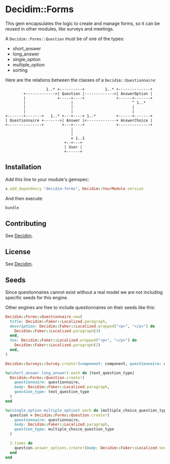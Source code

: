 # Decidim::Forms

This gem encapsulates the logic to create and manage forms, so it can be reused in other modules, like surveys and meetings.

A `Decidim::Forms::Question` must be of one of the types:

- short_answer
- long_answer
- single_option
- multiple_option
- sorting

Here are the relations between the classes of a `Decidim::Questionnaire`:

```
                  1..* +----------+         1..* +--------------+
        +------------->| Question |------------->| AnswerOption |
        |              +-----+----+              +------+-------+
        |                    |                          ^ 1..*
        |                    |                          |
        |                    |                          |
+-------+-------+   1..* +---+----+ 1..*         +------+-------+
| Questionnaire +------->| Answer |<-------------+ AnswerChoice |
+---------------+        +---+----+              +--------------+
                             |
                             |
                             v 1..1
                          +--+---+
                          | User |
                          +------+
```

## Installation

Add this line to your module's gemspec:

```ruby
s.add_dependency "decidim-forms", Decidim::YourModule.version
```

And then execute:

```bash
bundle
```

## Contributing

See [Decidim](https://github.com/decidim/decidim).

## License

See [Decidim](https://github.com/decidim/decidim).

## Seeds

Since questionnaires cannot exist without a real model we are not including specific seeds for this engine.

Other engines are free to include questionnaires on their seeds like this:

```ruby
Decidim::Forms::Questionnaire.new(
  title: Decidim::Faker::Localized.paragraph,
  description: Decidim::Faker::Localized.wrapped("<p>", "</p>") do
    Decidim::Faker::Localized.paragraph(3)
  end,
  tos: Decidim::Faker::Localized.wrapped("<p>", "</p>") do
    Decidim::Faker::Localized.paragraph(2)
  end,
)

Decidim::Surveys::Survey.create!(component: component, questionnaire: questionnaire)

%w(short_answer long_answer).each do |text_question_type|
  Decidim::Forms::Question.create!(
    questionnaire: questionnaire,
    body: Decidim::Faker::Localized.paragraph,
    question_type: text_question_type
  )
end

%w(single_option multiple_option).each do |multiple_choice_question_type|
  question = Decidim::Forms::Question.create!(
    questionnaire: questionnaire,
    body: Decidim::Faker::Localized.paragraph,
    question_type: multiple_choice_question_type
  )

  3.times do
    question.answer_options.create!(body: Decidim::Faker::Localized.sentence)
  end
end
```
